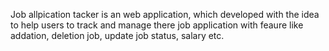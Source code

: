 Job allpication tacker is an web application, which developed with the idea to help users to track and manage there job application with feaure like addation, deletion job, update job status, salary etc.
